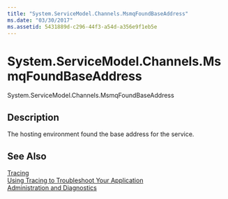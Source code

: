 ```yaml
---
title: "System.ServiceModel.Channels.MsmqFoundBaseAddress"
ms.date: "03/30/2017"
ms.assetid: 5431889d-c296-44f3-a54d-a356e9f1eb5e
---
```

# System.ServiceModel.Channels.MsmqFoundBaseAddress
System.ServiceModel.Channels.MsmqFoundBaseAddress  
  
## Description  
 The hosting environment found the base address for the service.  
  
## See Also  
 [Tracing](../../../../../docs/framework/wcf/diagnostics/tracing/index.md)  
 [Using Tracing to Troubleshoot Your Application](../../../../../docs/framework/wcf/diagnostics/tracing/using-tracing-to-troubleshoot-your-application.md)  
 [Administration and Diagnostics](../../../../../docs/framework/wcf/diagnostics/index.md)
